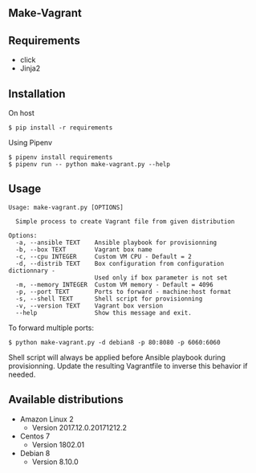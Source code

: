 Make-Vagrant
---

## Requirements

* click
* Jinja2

## Installation

On host

```shell
$ pip install -r requirements
```

Using Pipenv

```shell
$ pipenv install requirements
$ pipenv run -- python make-vagrant.py --help
```

## Usage

```shell
Usage: make-vagrant.py [OPTIONS]

  Simple process to create Vagrant file from given distribution

Options:
  -a, --ansible TEXT    Ansible playbook for provisionning
  -b, --box TEXT        Vagrant box name
  -c, --cpu INTEGER     Custom VM CPU - Default = 2
  -d, --distrib TEXT    Box configuration from configuration dictionnary -
                        Used only if box parameter is not set
  -m, --memory INTEGER  Custom VM memory - Default = 4096
  -p, --port TEXT       Ports to forward - machine:host format
  -s, --shell TEXT      Shell script for provisionning
  -v, --version TEXT    Vagrant box version
  --help                Show this message and exit.
```

To forward multiple ports:

```shell
$ python make-vagrant.py -d debian8 -p 80:8080 -p 6060:6060
```

Shell script will always be applied before Ansible playbook during provisionning. Update the resulting Vagrantfile to inverse this behavior if needed.

## Available distributions

* Amazon Linux 2
    * Version 2017.12.0.20171212.2
* Centos 7
    * Version 1802.01
* Debian 8
    * Version 8.10.0